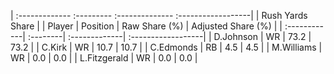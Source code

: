 | :------------- :--------- :-------------- :------------------|
|                       Rush Yards Share                       |
| Player       | Position | Raw Share (%) | Adjusted Share (%) |
| :------------| :--------| :-------------| :------------------|
| D.Johnson    | WR       | 73.2          | 73.2               |
| C.Kirk       | WR       | 10.7          | 10.7               |
| C.Edmonds    | RB       | 4.5           | 4.5                |
| M.Williams   | WR       | 0.0           | 0.0                |
| L.Fitzgerald | WR       | 0.0           | 0.0                |